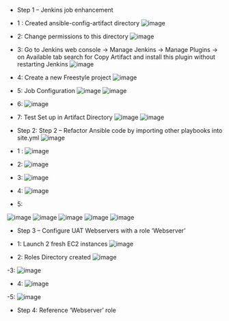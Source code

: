 - Step 1 – Jenkins job enhancement

- 1 : Created ansible-config-artifact directory
 ![image](https://user-images.githubusercontent.com/94152732/176972317-5318fe52-3044-4391-b3f1-26ca1f461302.png)

- 2: Change permissions to this directory
![image](https://user-images.githubusercontent.com/94152732/176972641-e8d782d6-a837-4bf0-888d-5ce089e8b3a9.png)

- 3: Go to Jenkins web console -> Manage Jenkins -> Manage Plugins -> on Available tab search for Copy Artifact and install this plugin without restarting Jenkins
![image](https://user-images.githubusercontent.com/94152732/176972995-49bd5c3d-1718-4c4b-b015-0ac88ebdee7a.png)

- 4: Create a new Freestyle project
![image](https://user-images.githubusercontent.com/94152732/176973315-74188660-c1d5-4b5e-8f52-e29af8ec254a.png)

- 5: Job Configuration
![image](https://user-images.githubusercontent.com/94152732/176973842-2728cc2f-171f-4b1a-b3f4-dc8a47111b03.png)
![image](https://user-images.githubusercontent.com/94152732/176973859-3c0850b1-2bde-422b-8349-48f9cd8f8297.png)

- 6: 
![image](https://user-images.githubusercontent.com/94152732/176974577-40092442-c443-4b85-a8ef-d8b34ab38f73.png)

- 7: Test Set up in Artifact Directory
![image](https://user-images.githubusercontent.com/94152732/176975604-9952b971-8379-4628-84b9-1fe274833d17.png)
![image](https://user-images.githubusercontent.com/94152732/176976098-43fdbc56-0d4b-4b98-82a9-bf1a2bd199d0.png)


- Step 2: Step 2 – Refactor Ansible code by importing other playbooks into site.yml
![image](https://user-images.githubusercontent.com/94152732/176976485-f7d82ba2-81fd-4c82-93e0-01603d301d2c.png)

- 1 : 
![image](https://user-images.githubusercontent.com/94152732/176976840-6a89168f-166a-420b-a10f-ae8219f1d843.png)

- 2: 
![image](https://user-images.githubusercontent.com/94152732/176977491-3e60a013-22f9-4a96-8d3e-cbff7b001bd8.png)

- 3: 
![image](https://user-images.githubusercontent.com/94152732/176977948-e3f73d93-20ec-4c39-b1e9-375af9b1d04a.png)

- 4: 
![image](https://user-images.githubusercontent.com/94152732/176978837-bf54c431-e7d9-47fb-94ce-4b05cb8e4fa8.png)


- 5: 

![image](https://user-images.githubusercontent.com/94152732/176978760-0029e0e6-2179-4dea-9294-7ce2537185ce.png)
![image](https://user-images.githubusercontent.com/94152732/176978926-e638f882-628a-4595-b3b8-20e8cd19cb08.png)
![image](https://user-images.githubusercontent.com/94152732/176979394-1fcb88ae-7331-49ed-80ee-dba949119784.png)
![image](https://user-images.githubusercontent.com/94152732/176980153-e2146401-0fb6-4bff-9236-d83ae6f1a3f6.png)
![image](https://user-images.githubusercontent.com/94152732/176980261-fef077ee-7df1-49fd-8cde-6c5e4c14676b.png)

- Step 3 – Configure UAT Webservers with a role ‘Webserver’

- 1: Launch 2 fresh EC2 instances
![image](https://user-images.githubusercontent.com/94152732/176999814-fdde4072-8d08-415b-ae63-17771c5112f6.png)

- 2: Roles Directory created
![image](https://user-images.githubusercontent.com/94152732/177000271-e14a8aae-6d4d-4be1-9fe9-30cde9ff2ddf.png)

-3:
![image](https://user-images.githubusercontent.com/94152732/177000445-ad1a5f85-d3d0-48d3-93ea-f27500b2eef3.png)

- 4: 
![image](https://user-images.githubusercontent.com/94152732/177001144-6070d90c-e4de-4eae-b26d-f99537a68429.png)

-5: 
![image](https://user-images.githubusercontent.com/94152732/177001434-a87ea7df-86ba-4dc3-937f-58d507dfbdf0.png)

- Step 4: Reference ‘Webserver’ role





